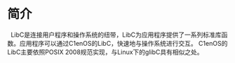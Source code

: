# 简介
&nbsp;
    LibC是连接用户程序和操作系统的纽带，LibC为应用程序提供了一系列标准库函数。应用程序可以通过C1enOS的LibC，快速地与操作系统进行交互。
    C1enOS的LibC主要依照POSIX 2008规范实现，与Linux下的glibC具有相似之处。